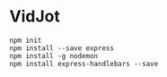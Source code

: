 # VidJot
```npm init```<br />
```npm install --save express```<br />
```npm install -g nodemon```<br />
```npm install express-handlebars --save```<br />